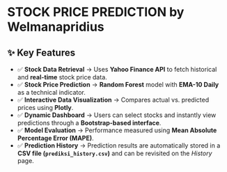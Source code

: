 # STOCK PRICE PREDICTION by Welmanapridius

## ✨ Key Features
- ✅ **Stock Data Retrieval** → Uses **Yahoo Finance API** to fetch historical and **real-time** stock price data.  
- ✅ **Stock Price Prediction** → **Random Forest** model with **EMA-10 Daily** as a technical indicator.  
- ✅ **Interactive Data Visualization** → Compares actual vs. predicted prices using **Plotly**.  
- ✅ **Dynamic Dashboard** → Users can select stocks and instantly view predictions through a **Bootstrap-based interface**.  
- ✅ **Model Evaluation** → Performance measured using **Mean Absolute Percentage Error (MAPE)**.  
- ✅ **Prediction History** → Prediction results are automatically stored in a **CSV file (`prediksi_history.csv`)** and can be revisited on the *History* page.  
